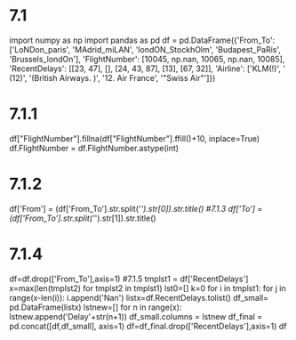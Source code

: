 # 7.1
import numpy as np
import pandas as pd
df = pd.DataFrame({'From_To': ['LoNDon_paris', 'MAdrid_miLAN', 'londON_StockhOlm',
'Budapest_PaRis', 'Brussels_londOn'],
'FlightNumber': [10045, np.nan, 10065, np.nan, 10085],
'RecentDelays': [[23, 47], [], [24, 43, 87], [13], [67, 32]],
'Airline': ['KLM(!)', '<Air France> (12)', '(British Airways. )',
'12. Air France', '"Swiss Air"']})
# 7.1.1
df["FlightNumber"].fillna(df["FlightNumber"].ffill()+10, inplace=True)
df.FlightNumber = df.FlightNumber.astype(int)
# 7.1.2
df['From'] = (df['From_To'].str.split('_').str[0]).str.title()
#7.1.3
df['To'] = (df['From_To'].str.split('_').str[1]).str.title()
# 7.1.4
df=df.drop(['From_To'],axis=1)
#7.1.5
tmplst1 = df['RecentDelays']
x=max(len(tmplst2) for tmplst2 in tmplst1)
lst0=[]
k=0
for i in tmplst1:
    for j in range(x-len(i)):
        i.append('Nan')
listx=df.RecentDelays.tolist()
df_small= pd.DataFrame(listx)
lstnew=[]
for n in range(x):
    lstnew.append('Delay'+str(n+1))
df_small.columns = lstnew
df_final = pd.concat([df,df_small], axis=1)
df=df_final.drop(['RecentDelays'],axis=1)
df
